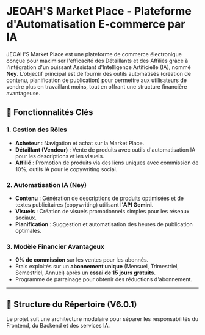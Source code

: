 # JEOAH'S Market Place - Plateforme d'Automatisation E-commerce par IA

JEOAH'S Market Place est une plateforme de commerce électronique conçue pour maximiser l'efficacité des Détaillants et des Affiliés grâce à l'intégration d'un puissant Assistant d'Intelligence Artificielle (IA), nommé **Ney**. L'objectif principal est de fournir des outils automatisés (création de contenu, planification de publication) pour permettre aux utilisateurs de vendre plus en travaillant moins, tout en offrant une structure financière avantageuse.

## 🎯 Fonctionnalités Clés

### 1. Gestion des Rôles
* **Acheteur** : Navigation et achat sur la Market Place.
* **Détaillant (Vendeur)** : Vente de produits avec outils d'automatisation IA pour les descriptions et les visuels.
* **Affilié** : Promotion de produits via des liens uniques avec commission de 10%, outils IA pour le copywriting social.

### 2. Automatisation IA (Ney)
* **Contenu** : Génération de descriptions de produits optimisées et de textes publicitaires (copywriting) utilisant l'**API Gemini**.
* **Visuels** : Création de visuels promotionnels simples pour les réseaux sociaux.
* **Planification** : Suggestion et automatisation des heures de publication optimales.

### 3. Modèle Financier Avantageux
* **0% de commission** sur les ventes pour les abonnés.
* Frais exploités sur un **abonnement unique** (Mensuel, Trimestriel, Semestriel, Annuel) après un **essai de 15 jours gratuits**.
* Programme de parrainage pour obtenir des réductions d'abonnement.

---

## 📁 Structure du Répertoire (V6.0.1)

Le projet suit une architecture modulaire pour séparer les responsabilités du Frontend, du Backend et des services IA.
